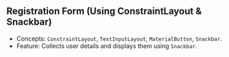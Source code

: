## Registration Form (Using ConstraintLayout & Snackbar)

* Concepts: ```ConstraintLayout```, ```TextInputLayout```, ```MaterialButton```, ```Snackbar```.
* Feature: Collects user details and displays them using ```Snackbar```.

